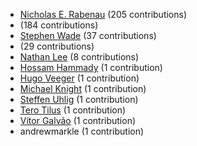 * [Nicholas E. Rabenau](https://github.com/nerab) (205 contributions)
* [](https://github.com/apps/dependabot-preview) (184 contributions)
* [Stephen Wade](https://github.com/stephenwade) (37 contributions)
* [](https://github.com/apps/dependabot) (29 contributions)
* [Nathan Lee](https://github.com/X0nic) (8 contributions)
* [Hossam Hammady](https://github.com/hammady) (1 contribution)
* [Hugo Veeger](https://github.com/dkhgh) (1 contribution)
* [Michael Knight](https://github.com/miknight) (1 contribution)
* [Steffen Uhlig](https://github.com/suhlig) (1 contribution)
* [Tero Tilus](https://github.com/terotil) (1 contribution)
* [Vítor Galvão](https://github.com/vitorgalvao) (1 contribution)
* andrewmarkle (1 contribution)